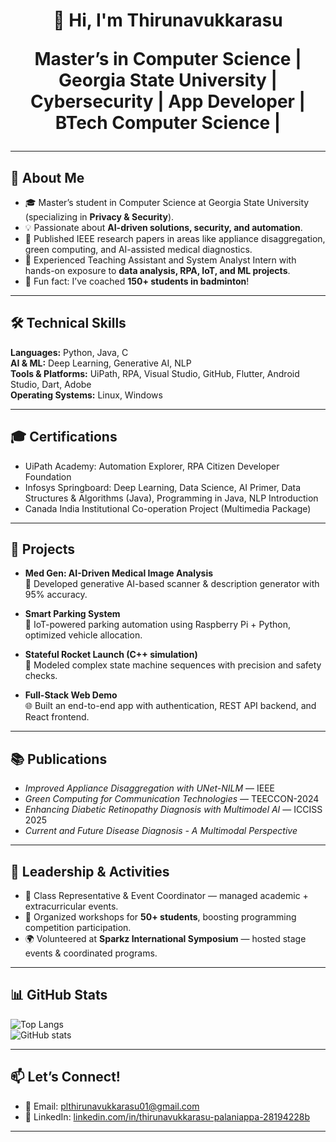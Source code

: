 <h1 align="center">👋 Hi, I'm Thirunavukkarasu 
<p align="center">
  <strong> Master’s in Computer Science | Georgia State University | Cybersecurity | App Developer | BTech Computer Science |</strong>
</p>

---

## 🌟 About Me
- 🎓 Master’s student in Computer Science at Georgia State University (specializing in **Privacy & Security**).  
- 💡 Passionate about **AI-driven solutions, security, and automation**.  
- 📑 Published IEEE research papers in areas like appliance disaggregation, green computing, and AI-assisted medical diagnostics.  
- 🔭 Experienced Teaching Assistant and System Analyst Intern with hands-on exposure to **data analysis, RPA, IoT, and ML projects**.  
- 🏸 Fun fact: I’ve coached **150+ students in badminton**!  

---

## 🛠️ Technical Skills
**Languages:** Python, Java, C  
**AI & ML:** Deep Learning, Generative AI, NLP  
**Tools & Platforms:** UiPath, RPA, Visual Studio, GitHub, Flutter, Android Studio, Dart, Adobe  
**Operating Systems:** Linux, Windows  

---

## 🎓 Certifications
- UiPath Academy: Automation Explorer, RPA Citizen Developer Foundation  
- Infosys Springboard: Deep Learning, Data Science, AI Primer, Data Structures & Algorithms (Java), Programming in Java, NLP Introduction  
- Canada India Institutional Co-operation Project (Multimedia Package)  

---

## 🚀 Projects
- **Med Gen: AI-Driven Medical Image Analysis**  
  🧠 Developed generative AI-based scanner & description generator with 95% accuracy.  

- **Smart Parking System**  
  🚗 IoT-powered parking automation using Raspberry Pi + Python, optimized vehicle allocation.  

- **Stateful Rocket Launch (C++ simulation)**  
  🚀 Modeled complex state machine sequences with precision and safety checks.  

- **Full-Stack Web Demo**  
  🌐 Built an end-to-end app with authentication, REST API backend, and React frontend.  

---

## 📚 Publications
- *Improved Appliance Disaggregation with UNet-NILM* — IEEE  
- *Green Computing for Communication Technologies* — TEECCON-2024  
- *Enhancing Diabetic Retinopathy Diagnosis with Multimodel AI* — ICCISS 2025  
- *Current and Future Disease Diagnosis - A Multimodal Perspective*  

---

## 🏅 Leadership & Activities
- 🎤 Class Representative & Event Coordinator — managed academic + extracurricular events.  
- 📢 Organized workshops for **50+ students**, boosting programming competition participation.  
- 🌍 Volunteered at **Sparkz International Symposium** — hosted stage events & coordinated programs.  

---

## 📊 GitHub Stats
![Top Langs](https://github-readme-stats.vercel.app/api/top-langs/?username=thiruna31&layout=compact)  
![GitHub stats](https://github-readme-stats.vercel.app/api?username=thiruna31&show_icons=true)  

---

## 📫 Let’s Connect!
- 📧 Email: [plthirunavukkarasu01@gmail.com](mailto:plthirunavukkarasu01@gmail.com)  
- 🔗 LinkedIn: [linkedin.com/in/thirunavukkarasu-palaniappa-28194228b](https://www.linkedin.com/in/thirunavukkarasu-palaniappa-28194228b/)  

---
